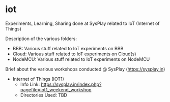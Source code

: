 # iot
Experiments, Learning, Sharing done at SysPlay related to IoT (Internet of Things)

Description of the various folders:

+ BBB: Various stuff related to IoT experiments on BBB
+ Cloud: Various stuff related to IoT experiments on Cloud(s)
+ NodeMCU: Various stuff related to IoT experiments on NodeMCU

Brief about the various workshops conducted @ SysPlay (https://sysplay.in)

+ Internet of Things (IOT1)
	- Info Link: https://sysplay.in/index.php?pagefile=iot1_weekend_workshop
	- Directories Used: TBD
